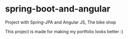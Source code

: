 # spring-boot-and-angular
Project with Spring-JPA and Angular JS, The bike shop

This project is made for making my portfolio looks better :)
